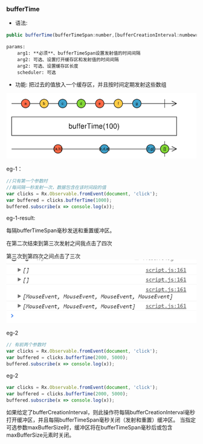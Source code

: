 ### bufferTime

- 语法:

```js
public bufferTime(bufferTimeSpan:number,[bufferCreationInterval:numbewr],[maxBufferSize:number],[scheduler:Scheduler]):Observable<T[]>
```
    params:
        arg1: **必须**、bufferTimeSpan设置发射值的时间间隔
        arg2: 可选、设置打开缓存区和发射值的时间间隔
        arg2: 可选、设置缓存区长度
        scheduler: 可选
    
- 功能:
把过去的值放入一个缓存区，并且按时间定期发射这些数组

![](/assets/bufferTime.png)

eg-1：

```js
//只有第一个参数时
//每间隔一秒发射一次，数据包含在该时间段的值
var clicks = Rx.Observable.fromEvent(document, 'click');
var buffered = clicks.bufferTime(1000);
buffered.subscribe(x => console.log(x));
```

eg-1-result:

每隔bufferTimeSpan毫秒发送和重置缓冲区。 

在第二次结束到第三次发射之间我点击了四次

第三次到第四次之间点击了三次
![](/assets/bufferTime-result-1.png)

eg-2
```js
// 有前两个参数时
var clicks = Rx.Observable.fromEvent(document, 'click');
var buffered = clicks.bufferTime(2000, 5000);
buffered.subscribe(x => console.log(x));
```
eg-2
```js
var clicks = Rx.Observable.fromEvent(document, 'click');
var buffered = clicks.bufferTime(2000, 5000);
buffered.subscribe(x => console.log(x));
```
如果给定了bufferCreationInterval，则此操作符每隔bufferCreationInterval毫秒打开缓冲区，并且每隔bufferTimeSpan毫秒关闭（发射和重置）缓冲区。 当指定可选参数maxBufferSize时，缓冲区将在bufferTimeSpan毫秒后或包含maxBufferSize元素时关闭。




